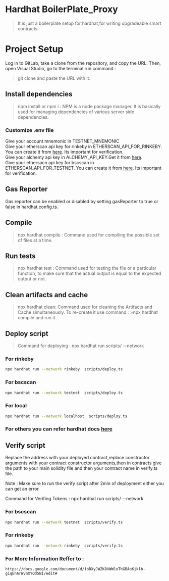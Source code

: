 # Hardhat BoilerPlate_Proxy

> It is just a boilerplate setup for hardhat,for writing upgradeable smart contracts.


# Project Setup
Log in to GitLab, take a clone from the repository, and copy the URL. Then, open Visual Studio, go to the terminal run command :
> git clone and paste the URL with it. 

## Install dependencies
> npm install or  npm i : NPM is a node package manager. It is basically used for managing dependencies of various server side dependencies. 


### Customize .env file

Give your account mnemonic in TESTNET_MNEMONIC \
Give your etherscan api key for rinkeby in ETHERSCAN_API_FOR_RINKEBY. You can create it from [here](https://etherscan.io/). Its important for verification. \
Give your alchemy api key in ALCHEMY_API_KEY.Get it from [here](https://auth.alchemyapi.io/).\
Give your ethersacn api key for bscscan in ETHERSCAN_API_FOR_TESTNET. You can create it from [here](https://bscscan.com/myapikey). Its important for verification.

## Gas Reporter

Gas reporter can be enabled or disabled by setting gasReporter to true or false in hardhat.config.ts.

## Compile
> npx hardhat compile : Command used for compiling the  possible set of files at a time.


## Run tests
> npx hardhat test : Command used for testing the file or a particular function, to make sure that the actual output is equal to the expected output or not.

## Clean artifacts and cache
> npx hardhat clean: Command used for cleaning the Artifacts and Cache simultaneously. 
> To re-create it use command : 
            >npx hardhat compile 
and run it.

## Deploy script
> Command for deploying  : npx hardhat run  scripts/<scriptName> --network <networkType>

### For rinkeby

```bash
npx hardhat run --network rinkeby  scripts/deploy.ts
```

### For bscscan

```bash
npx hardhat run --network testnet  scripts/deploy.ts
```

### For local

```bash
npx hardhat run --network localhost  scripts/deploy.ts
```

### For others you can refer hardhat docs [here](https://forum.openzeppelin.com/t/verify-smart-contract-inheriting-from-openzeppelin-contracts/4119)

## Verify script

Replace the address with your deployed contract,replace constructor arguments with your contract constructor arguments,then in contracts give the path to your main solidity file and then your contract name in verify.ts file.

Note : Make sure to run the verify script after 2min of deployment either you can get an error.

Command for Verifing Tokens : npx hardhat run  scripts/<scriptName> --network <networkType>

### For bscscan

```bash
npx hardhat run --network testnet  scripts/verify.ts
```

### For rinkeby

```bash
npx hardhat run --network rinkeby  scripts/verify.ts
```

### For More Information Reffer to : 
    https://docs.google.com/document/d/1bBXyJWZK8VWW1oThGBAoKjklb-giqEhArWvnXYQd5NI/edit#

